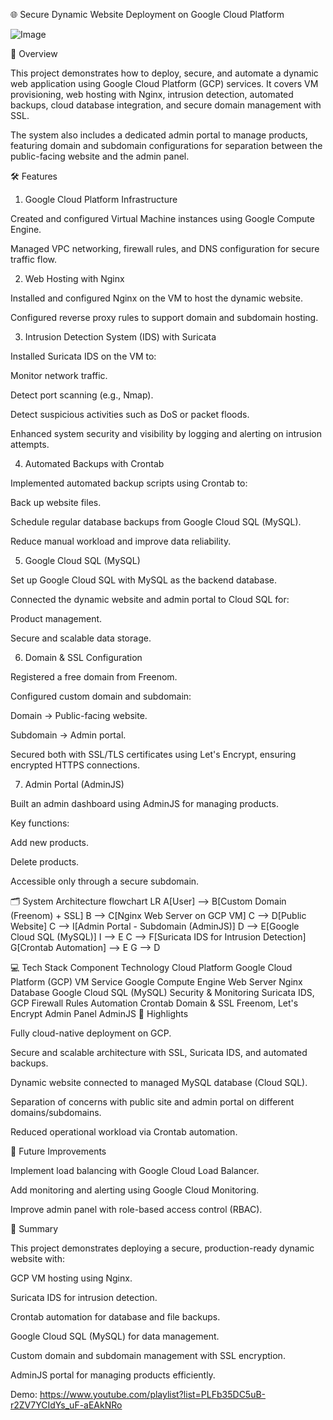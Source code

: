 🌐 Secure Dynamic Website Deployment on Google Cloud Platform

![Image](https://github.com/user-attachments/assets/8cc375cc-e53e-419c-9519-c711fdf57c93)

📖 Overview

This project demonstrates how to deploy, secure, and automate a dynamic web application using Google Cloud Platform (GCP) services.
It covers VM provisioning, web hosting with Nginx, intrusion detection, automated backups, cloud database integration, and secure domain management with SSL.

The system also includes a dedicated admin portal to manage products, featuring domain and subdomain configurations for separation between the public-facing website and the admin panel.

🛠 Features
1. Google Cloud Platform Infrastructure

Created and configured Virtual Machine instances using Google Compute Engine.

Managed VPC networking, firewall rules, and DNS configuration for secure traffic flow.

2. Web Hosting with Nginx

Installed and configured Nginx on the VM to host the dynamic website.

Configured reverse proxy rules to support domain and subdomain hosting.

3. Intrusion Detection System (IDS) with Suricata

Installed Suricata IDS on the VM to:

Monitor network traffic.

Detect port scanning (e.g., Nmap).

Detect suspicious activities such as DoS or packet floods.

Enhanced system security and visibility by logging and alerting on intrusion attempts.

4. Automated Backups with Crontab

Implemented automated backup scripts using Crontab to:

Back up website files.

Schedule regular database backups from Google Cloud SQL (MySQL).

Reduce manual workload and improve data reliability.

5. Google Cloud SQL (MySQL)

Set up Google Cloud SQL with MySQL as the backend database.

Connected the dynamic website and admin portal to Cloud SQL for:

Product management.

Secure and scalable data storage.

6. Domain & SSL Configuration

Registered a free domain from Freenom.

Configured custom domain and subdomain:

Domain → Public-facing website.

Subdomain → Admin portal.

Secured both with SSL/TLS certificates using Let's Encrypt, ensuring encrypted HTTPS connections.

7. Admin Portal (AdminJS)

Built an admin dashboard using AdminJS for managing products.

Key functions:

Add new products.

Delete products.

Accessible only through a secure subdomain.

🗂 System Architecture
flowchart LR
    A[User] --> B[Custom Domain (Freenom) + SSL]
    B --> C[Nginx Web Server on GCP VM]
    C --> D[Public Website]
    C --> I[Admin Portal - Subdomain (AdminJS)]
    D --> E[Google Cloud SQL (MySQL)]
    I --> E
    C --> F[Suricata IDS for Intrusion Detection]
    G[Crontab Automation] --> E
    G --> D

💻 Tech Stack
Component	Technology
Cloud Platform	Google Cloud Platform (GCP)
VM Service	Google Compute Engine
Web Server	Nginx
Database	Google Cloud SQL (MySQL)
Security & Monitoring	Suricata IDS, GCP Firewall Rules
Automation	Crontab
Domain & SSL	Freenom, Let's Encrypt
Admin Panel	AdminJS
🔑 Highlights

Fully cloud-native deployment on GCP.

Secure and scalable architecture with SSL, Suricata IDS, and automated backups.

Dynamic website connected to managed MySQL database (Cloud SQL).

Separation of concerns with public site and admin portal on different domains/subdomains.

Reduced operational workload via Crontab automation.

🚀 Future Improvements

Implement load balancing with Google Cloud Load Balancer.

Add monitoring and alerting using Google Cloud Monitoring.

Improve admin panel with role-based access control (RBAC).

📜 Summary

This project demonstrates deploying a secure, production-ready dynamic website with:

GCP VM hosting using Nginx.

Suricata IDS for intrusion detection.

Crontab automation for database and file backups.

Google Cloud SQL (MySQL) for data management.

Custom domain and subdomain management with SSL encryption.

AdminJS portal for managing products efficiently.


Demo:
https://www.youtube.com/playlist?list=PLFb35DC5uB-r2ZV7YCIdYs_uF-aEAkNRo
